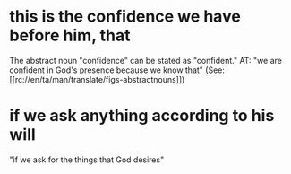 # this is the confidence we have before him, that

The abstract noun "confidence" can be stated as "confident." AT: "we are confident in God's presence because we know that" (See: [[rc://en/ta/man/translate/figs-abstractnouns]])

# if we ask anything according to his will

"if we ask for the things that God desires"

